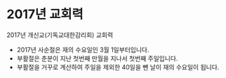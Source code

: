 # 2017년 교회력
2017년 개신교(기독교대한감리회) 교회력

* 2017년 사순절은 재의 수요일인 3월 1일부터입니다.  
* 부활절은 춘분이 지난 첫번째 만월을 지나서 첫번째 주일입니다.  
* 부활절을 거꾸로 계산하여 주일을 제외한 40일을 뺀 날이 재의 수요일이 됩니다.  
